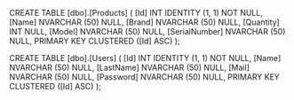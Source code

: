 CREATE TABLE [dbo].[Products] (
    [Id]           INT           IDENTITY (1, 1) NOT NULL,
    [Name]         NVARCHAR (50) NULL,
    [Brand]        NVARCHAR (50) NULL,
    [Quantity]     INT           NULL,
    [Model]        NVARCHAR (50) NULL,
    [SerialNumber] NVARCHAR (50) NULL,
    PRIMARY KEY CLUSTERED ([Id] ASC)
);

CREATE TABLE [dbo].[Users] (
    [Id]       INT           IDENTITY (1, 1) NOT NULL,
    [Name]     NVARCHAR (50) NULL,
    [LastName] NVARCHAR (50) NULL,
    [Mail]     NVARCHAR (50) NULL,
    [Password] NVARCHAR (50) NULL,
    PRIMARY KEY CLUSTERED ([Id] ASC)
);

